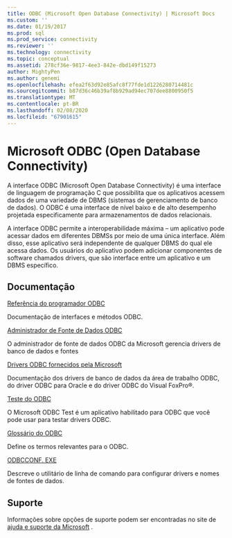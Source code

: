 ```yaml
---
title: ODBC (Microsoft Open Database Connectivity) | Microsoft Docs
ms.custom: ''
ms.date: 01/19/2017
ms.prod: sql
ms.prod_service: connectivity
ms.reviewer: ''
ms.technology: connectivity
ms.topic: conceptual
ms.assetid: 278cf36e-9817-4ee3-842e-dbd149f15273
author: MightyPen
ms.author: genemi
ms.openlocfilehash: efea2f63d92e85afc8f77fde1d1226280714481c
ms.sourcegitcommit: b87d36c46b39af8b929ad94ec707dee8800950f5
ms.translationtype: MT
ms.contentlocale: pt-BR
ms.lasthandoff: 02/08/2020
ms.locfileid: "67901615"
---
```

# <a name="microsoft-open-database-connectivity-odbc"></a>Microsoft ODBC (Open Database Connectivity)
A interface ODBC (Microsoft Open Database Connectivity) é uma interface de linguagem de programação C que possibilita que os aplicativos acessem dados de uma variedade de DBMS (sistemas de gerenciamento de banco de dados). O ODBC é uma interface de nível baixo e de alto desempenho projetada especificamente para armazenamentos de dados relacionais.  
  
 A interface ODBC permite a interoperabilidade máxima – um aplicativo pode acessar dados em diferentes DBMSs por meio de uma única interface. Além disso, esse aplicativo será independente de qualquer DBMS do qual ele acessa dados. Os usuários do aplicativo podem adicionar componentes de software chamados drivers, que são interface entre um aplicativo e um DBMS específico.  
  
## <a name="documentation"></a>Documentação  
 [Referência do programador ODBC](../odbc/reference/odbc-programmer-s-reference.md)  
  
 Documentação de interfaces e métodos ODBC.  
  
 [Administrador de Fonte de Dados ODBC](../odbc/admin/odbc-data-source-administrator.md)  
  
 O administrador de fonte de dados ODBC da Microsoft gerencia drivers de banco de dados e fontes  
  
 [Drivers ODBC fornecidos pela Microsoft](../odbc/microsoft/microsoft-supplied-odbc-drivers.md)  
  
 Documentação dos drivers de banco de dados da área de trabalho ODBC, do driver ODBC para Oracle e do driver ODBC do Visual FoxPro®.  
  
 [Teste do ODBC](../odbc/odbc-test.md)  
  
 O Microsoft ODBC Test é um aplicativo habilitado para ODBC que você pode usar para testar drivers ODBC.  
  
 [Glossário do ODBC](../odbc/odbc-glossary.md)  
  
 Define os termos relevantes para o ODBC.  
  
 [ODBCCONF. EXE](../odbc/odbcconf-exe.md)  
  
 Descreve o utilitário de linha de comando para configurar drivers e nomes de fontes de dados.  
  
## <a name="support"></a>Suporte  
 Informações sobre opções de suporte podem ser encontradas no site de [ajuda e suporte da Microsoft](https://go.microsoft.com/fwlink?linkid=5521) .
